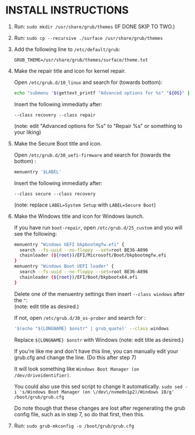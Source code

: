 # INSTALL INSTRUCTIONS
1. Run: `sudo mkdir /usr/share/grub/themes` (IF DONE SKIP TO TWO.)
2. Run: `sudo cp --recursive ./surface /usr/share/grub/themes`
3. Add the following line to `/etc/default/grub`:

    ```
    GRUB_THEME=/usr/share/grub/themes/surface/theme.txt
    ```
4. Make the repair title and icon for kernel repair.

    Open `/etc/grub.d/10_linux` and search for (towards bottom):
    ```sh
    echo "submenu '$(gettext_printf "Advanced options for %s" "${OS}" | grub_quote)'
    ```
    Insert the following immediatly after:
    ```
    --class recovery --class repair
    ```
    (note: edit "Advanced options for %s" to "Repair %s" or something to your liking)

5. Make the Secure Boot title and icon.

    Open `/etc/grub.d/30_uefi-firmware` and search for (towards the bottom) :
    ```sh
    menuentry '$LABEL'
    ```
    Insert the following immediatly after:
    ```
    --class secure --class recovery
    ```
    (note: replace `LABEL=System Setup` with `LABEL=Secure Boot`)

6. Make the Windows title and icon for Windows launch.

    If you have run `boot-repair`, open `/etc/grub.d/25_custom` and you will see the following:
    ```sh
    menuentry "Windows UEFI bkpbootmgfw.efi" { 
      search --fs-uuid --no-floppy --set=root BE36-A896 
      chainloader (${root})/EFI/Microsoft/Boot/bkpbootmgfw.efi 
    } 
    menuentry "Windows Boot UEFI loader" { 
      search --fs-uuid --no-floppy --set=root BE36-A896 
      chainloader (${root})/EFI/Boot/bkpbootx64.efi 
    }
    ```
    Delete one of the menuentry settings then insert `--class windows` after the `"`:<br>
    (note: edit title as desired.)
    
    If not, open `/etc/grub.d/30_os-prober` and search for :
    ```sh
    '$(echo "${LONGNAME} $onstr" | grub_quote)' --class windows
    ```
    Replace `${LONGNAME} $onstr` with Windows (note: edit title as desired.)
    
    If you're like me and don't have this line, you can manually edit your grub.cfg and change the line.  (Do this after step 7)
    
    It will look something like `Windows Boot Manager (on /dev/driveidentifier)`. 
    
    You could also use this sed script to change it automatically. `sudo sed -i 's/Windows Boot Manager (on \/dev\/nvme0n1p2)/Windows 10/g' /boot/grub/grub.cfg`
    
    Do note though that these changes are lost after regenerating the grub config file, such as in step 7, so do that first, then this. 
    
7. Run: `sudo grub-mkconfig -o /boot/grub/grub.cfg`
